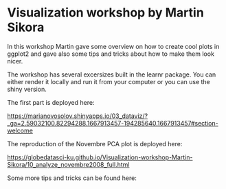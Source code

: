 # Visualization workshop by Martin Sikora

In this workshop Martin gave some overview on how to create cool plots in ggplot2 and gave also some tips and tricks about how to make them look nicer. 

The workshop has several excersizes built in the learnr package. You can either render it locally and run it from your computer or you can use the shiny version.

The first part is deployed here:

https://marianovosolov.shinyapps.io/03_dataviz/?_ga=2.59032100.82294288.1667913457-194285640.1667913457#section-welcome

The reproduction of the Novembre PCA plot is deployed here:

https://globedatasci-ku.github.io/Visualization-workshop-Martin-Sikora/10_analyze_novembre2008_full.html

Some more tips and tricks can be found here:


